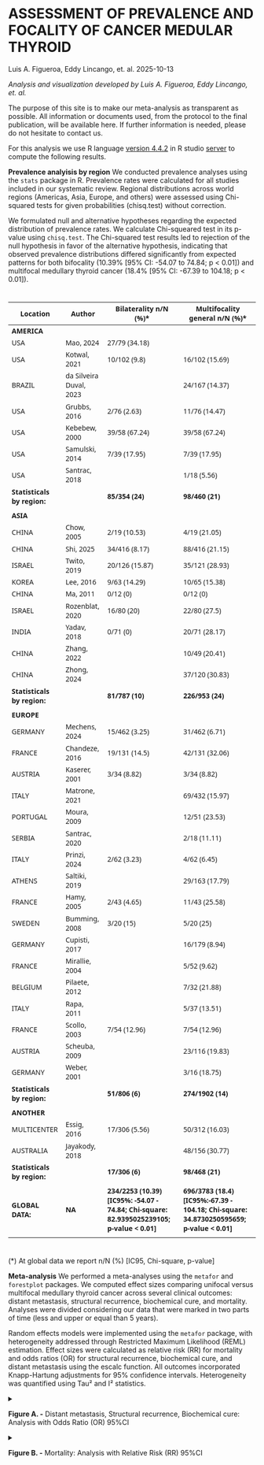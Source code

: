 ASSESSMENT OF PREVALENCE AND FOCALITY OF CANCER MEDULAR THYROID
================
Luis A. Figueroa, Eddy Lincango, et. al.
2025-10-13

<i> Analysis and visualization developed by Luis A. Figueroa, Eddy
Lincango, et. al.</i>

The purpose of this site is to make our meta-analysis as transparent as
possible. All information or documents used, from the protocol to the
final publication, will be available here. If further information is
needed, please do not hesitate to contact us.

For this analysis we use R language [version
4.4.2](https://cran.r-project.org/bin/windows/base/old/4.4.2/) in R
studio [server](https://posit.co/download/rstudio-server/) to compute
the following results.

**Prevalence analyisis by region** We conducted prevalence analyses
using the `stats` package in R. Prevalence rates were calculated for all
studies included in our systematic review. Regional distributions across
world regions (Americas, Asia, Europe, and others) were assessed using
Chi-squared tests for given probabilities (chisq.test) without
correction.

We formulated null and alternative hypotheses regarding the expected
distribution of prevalence rates. We calculate Chi-squeared test in its
p-value using `chisq.test`. The Chi-squared test results led to
rejection of the null hypothesis in favor of the alternative hypothesis,
indicating that observed prevalence distributions differed significantly
from expected patterns for both bifocality (10.39% \[95% CI: -54.07 to
74.84; p \< 0.01\]) and multifocal medullary thyroid cancer (18.4% \[95%
CI: -67.39 to 104.18; p \< 0.01\]).

<div id="niwhzurrcq" style="padding-left:0px;padding-right:0px;padding-top:10px;padding-bottom:10px;overflow-x:auto;overflow-y:auto;width:auto;height:auto;">
<style>#niwhzurrcq table {
  font-family: system-ui, 'Segoe UI', Roboto, Helvetica, Arial, sans-serif, 'Apple Color Emoji', 'Segoe UI Emoji', 'Segoe UI Symbol', 'Noto Color Emoji';
  -webkit-font-smoothing: antialiased;
  -moz-osx-font-smoothing: grayscale;
}
&#10;#niwhzurrcq thead, #niwhzurrcq tbody, #niwhzurrcq tfoot, #niwhzurrcq tr, #niwhzurrcq td, #niwhzurrcq th {
  border-style: none;
}
&#10;#niwhzurrcq p {
  margin: 0;
  padding: 0;
}
&#10;#niwhzurrcq .gt_table {
  display: table;
  border-collapse: collapse;
  line-height: normal;
  margin-left: auto;
  margin-right: auto;
  color: #333333;
  font-size: 16px;
  font-weight: normal;
  font-style: normal;
  background-color: #FFFFFF;
  width: auto;
  border-top-style: solid;
  border-top-width: 2px;
  border-top-color: #A8A8A8;
  border-right-style: none;
  border-right-width: 2px;
  border-right-color: #D3D3D3;
  border-bottom-style: solid;
  border-bottom-width: 2px;
  border-bottom-color: #A8A8A8;
  border-left-style: none;
  border-left-width: 2px;
  border-left-color: #D3D3D3;
}
&#10;#niwhzurrcq .gt_caption {
  padding-top: 4px;
  padding-bottom: 4px;
}
&#10;#niwhzurrcq .gt_title {
  color: #333333;
  font-size: 125%;
  font-weight: initial;
  padding-top: 4px;
  padding-bottom: 4px;
  padding-left: 5px;
  padding-right: 5px;
  border-bottom-color: #FFFFFF;
  border-bottom-width: 0;
}
&#10;#niwhzurrcq .gt_subtitle {
  color: #333333;
  font-size: 85%;
  font-weight: initial;
  padding-top: 3px;
  padding-bottom: 5px;
  padding-left: 5px;
  padding-right: 5px;
  border-top-color: #FFFFFF;
  border-top-width: 0;
}
&#10;#niwhzurrcq .gt_heading {
  background-color: #FFFFFF;
  text-align: center;
  border-bottom-color: #FFFFFF;
  border-left-style: none;
  border-left-width: 1px;
  border-left-color: #D3D3D3;
  border-right-style: none;
  border-right-width: 1px;
  border-right-color: #D3D3D3;
}
&#10;#niwhzurrcq .gt_bottom_border {
  border-bottom-style: solid;
  border-bottom-width: 2px;
  border-bottom-color: #D3D3D3;
}
&#10;#niwhzurrcq .gt_col_headings {
  border-top-style: solid;
  border-top-width: 2px;
  border-top-color: #D3D3D3;
  border-bottom-style: solid;
  border-bottom-width: 2px;
  border-bottom-color: #D3D3D3;
  border-left-style: none;
  border-left-width: 1px;
  border-left-color: #D3D3D3;
  border-right-style: none;
  border-right-width: 1px;
  border-right-color: #D3D3D3;
}
&#10;#niwhzurrcq .gt_col_heading {
  color: #333333;
  background-color: #FFFFFF;
  font-size: 100%;
  font-weight: normal;
  text-transform: inherit;
  border-left-style: none;
  border-left-width: 1px;
  border-left-color: #D3D3D3;
  border-right-style: none;
  border-right-width: 1px;
  border-right-color: #D3D3D3;
  vertical-align: bottom;
  padding-top: 5px;
  padding-bottom: 6px;
  padding-left: 5px;
  padding-right: 5px;
  overflow-x: hidden;
}
&#10;#niwhzurrcq .gt_column_spanner_outer {
  color: #333333;
  background-color: #FFFFFF;
  font-size: 100%;
  font-weight: normal;
  text-transform: inherit;
  padding-top: 0;
  padding-bottom: 0;
  padding-left: 4px;
  padding-right: 4px;
}
&#10;#niwhzurrcq .gt_column_spanner_outer:first-child {
  padding-left: 0;
}
&#10;#niwhzurrcq .gt_column_spanner_outer:last-child {
  padding-right: 0;
}
&#10;#niwhzurrcq .gt_column_spanner {
  border-bottom-style: solid;
  border-bottom-width: 2px;
  border-bottom-color: #D3D3D3;
  vertical-align: bottom;
  padding-top: 5px;
  padding-bottom: 5px;
  overflow-x: hidden;
  display: inline-block;
  width: 100%;
}
&#10;#niwhzurrcq .gt_spanner_row {
  border-bottom-style: hidden;
}
&#10;#niwhzurrcq .gt_group_heading {
  padding-top: 8px;
  padding-bottom: 8px;
  padding-left: 5px;
  padding-right: 5px;
  color: #333333;
  background-color: #FFFFFF;
  font-size: 100%;
  font-weight: initial;
  text-transform: inherit;
  border-top-style: solid;
  border-top-width: 2px;
  border-top-color: #D3D3D3;
  border-bottom-style: solid;
  border-bottom-width: 2px;
  border-bottom-color: #D3D3D3;
  border-left-style: none;
  border-left-width: 1px;
  border-left-color: #D3D3D3;
  border-right-style: none;
  border-right-width: 1px;
  border-right-color: #D3D3D3;
  vertical-align: middle;
  text-align: left;
}
&#10;#niwhzurrcq .gt_empty_group_heading {
  padding: 0.5px;
  color: #333333;
  background-color: #FFFFFF;
  font-size: 100%;
  font-weight: initial;
  border-top-style: solid;
  border-top-width: 2px;
  border-top-color: #D3D3D3;
  border-bottom-style: solid;
  border-bottom-width: 2px;
  border-bottom-color: #D3D3D3;
  vertical-align: middle;
}
&#10;#niwhzurrcq .gt_from_md > :first-child {
  margin-top: 0;
}
&#10;#niwhzurrcq .gt_from_md > :last-child {
  margin-bottom: 0;
}
&#10;#niwhzurrcq .gt_row {
  padding-top: 8px;
  padding-bottom: 8px;
  padding-left: 5px;
  padding-right: 5px;
  margin: 10px;
  border-top-style: solid;
  border-top-width: 1px;
  border-top-color: #D3D3D3;
  border-left-style: none;
  border-left-width: 1px;
  border-left-color: #D3D3D3;
  border-right-style: none;
  border-right-width: 1px;
  border-right-color: #D3D3D3;
  vertical-align: middle;
  overflow-x: hidden;
}
&#10;#niwhzurrcq .gt_stub {
  color: #333333;
  background-color: #FFFFFF;
  font-size: 100%;
  font-weight: initial;
  text-transform: inherit;
  border-right-style: solid;
  border-right-width: 2px;
  border-right-color: #D3D3D3;
  padding-left: 5px;
  padding-right: 5px;
}
&#10;#niwhzurrcq .gt_stub_row_group {
  color: #333333;
  background-color: #FFFFFF;
  font-size: 100%;
  font-weight: initial;
  text-transform: inherit;
  border-right-style: solid;
  border-right-width: 2px;
  border-right-color: #D3D3D3;
  padding-left: 5px;
  padding-right: 5px;
  vertical-align: top;
}
&#10;#niwhzurrcq .gt_row_group_first td {
  border-top-width: 2px;
}
&#10;#niwhzurrcq .gt_row_group_first th {
  border-top-width: 2px;
}
&#10;#niwhzurrcq .gt_summary_row {
  color: #333333;
  background-color: #FFFFFF;
  text-transform: inherit;
  padding-top: 8px;
  padding-bottom: 8px;
  padding-left: 5px;
  padding-right: 5px;
}
&#10;#niwhzurrcq .gt_first_summary_row {
  border-top-style: solid;
  border-top-color: #D3D3D3;
}
&#10;#niwhzurrcq .gt_first_summary_row.thick {
  border-top-width: 2px;
}
&#10;#niwhzurrcq .gt_last_summary_row {
  padding-top: 8px;
  padding-bottom: 8px;
  padding-left: 5px;
  padding-right: 5px;
  border-bottom-style: solid;
  border-bottom-width: 2px;
  border-bottom-color: #D3D3D3;
}
&#10;#niwhzurrcq .gt_grand_summary_row {
  color: #333333;
  background-color: #FFFFFF;
  text-transform: inherit;
  padding-top: 8px;
  padding-bottom: 8px;
  padding-left: 5px;
  padding-right: 5px;
}
&#10;#niwhzurrcq .gt_first_grand_summary_row {
  padding-top: 8px;
  padding-bottom: 8px;
  padding-left: 5px;
  padding-right: 5px;
  border-top-style: double;
  border-top-width: 6px;
  border-top-color: #D3D3D3;
}
&#10;#niwhzurrcq .gt_last_grand_summary_row_top {
  padding-top: 8px;
  padding-bottom: 8px;
  padding-left: 5px;
  padding-right: 5px;
  border-bottom-style: double;
  border-bottom-width: 6px;
  border-bottom-color: #D3D3D3;
}
&#10;#niwhzurrcq .gt_striped {
  background-color: rgba(128, 128, 128, 0.05);
}
&#10;#niwhzurrcq .gt_table_body {
  border-top-style: solid;
  border-top-width: 2px;
  border-top-color: #D3D3D3;
  border-bottom-style: solid;
  border-bottom-width: 2px;
  border-bottom-color: #D3D3D3;
}
&#10;#niwhzurrcq .gt_footnotes {
  color: #333333;
  background-color: #FFFFFF;
  border-bottom-style: none;
  border-bottom-width: 2px;
  border-bottom-color: #D3D3D3;
  border-left-style: none;
  border-left-width: 2px;
  border-left-color: #D3D3D3;
  border-right-style: none;
  border-right-width: 2px;
  border-right-color: #D3D3D3;
}
&#10;#niwhzurrcq .gt_footnote {
  margin: 0px;
  font-size: 90%;
  padding-top: 4px;
  padding-bottom: 4px;
  padding-left: 5px;
  padding-right: 5px;
}
&#10;#niwhzurrcq .gt_sourcenotes {
  color: #333333;
  background-color: #FFFFFF;
  border-bottom-style: none;
  border-bottom-width: 2px;
  border-bottom-color: #D3D3D3;
  border-left-style: none;
  border-left-width: 2px;
  border-left-color: #D3D3D3;
  border-right-style: none;
  border-right-width: 2px;
  border-right-color: #D3D3D3;
}
&#10;#niwhzurrcq .gt_sourcenote {
  font-size: 90%;
  padding-top: 4px;
  padding-bottom: 4px;
  padding-left: 5px;
  padding-right: 5px;
}
&#10;#niwhzurrcq .gt_left {
  text-align: left;
}
&#10;#niwhzurrcq .gt_center {
  text-align: center;
}
&#10;#niwhzurrcq .gt_right {
  text-align: right;
  font-variant-numeric: tabular-nums;
}
&#10;#niwhzurrcq .gt_font_normal {
  font-weight: normal;
}
&#10;#niwhzurrcq .gt_font_bold {
  font-weight: bold;
}
&#10;#niwhzurrcq .gt_font_italic {
  font-style: italic;
}
&#10;#niwhzurrcq .gt_super {
  font-size: 65%;
}
&#10;#niwhzurrcq .gt_footnote_marks {
  font-size: 75%;
  vertical-align: 0.4em;
  position: initial;
}
&#10;#niwhzurrcq .gt_asterisk {
  font-size: 100%;
  vertical-align: 0;
}
&#10;#niwhzurrcq .gt_indent_1 {
  text-indent: 5px;
}
&#10;#niwhzurrcq .gt_indent_2 {
  text-indent: 10px;
}
&#10;#niwhzurrcq .gt_indent_3 {
  text-indent: 15px;
}
&#10;#niwhzurrcq .gt_indent_4 {
  text-indent: 20px;
}
&#10;#niwhzurrcq .gt_indent_5 {
  text-indent: 25px;
}
&#10;#niwhzurrcq .katex-display {
  display: inline-flex !important;
  margin-bottom: 0.75em !important;
}
&#10;#niwhzurrcq div.Reactable > div.rt-table > div.rt-thead > div.rt-tr.rt-tr-group-header > div.rt-th-group:after {
  height: 0px !important;
}
</style>
<table class="gt_table" data-quarto-disable-processing="false" data-quarto-bootstrap="false">
  <thead>
    <tr class="gt_col_headings">
      <th class="gt_col_heading gt_columns_bottom_border gt_left" rowspan="1" colspan="1" scope="col" id="Location">Location</th>
      <th class="gt_col_heading gt_columns_bottom_border gt_left" rowspan="1" colspan="1" scope="col" id="Author">Author</th>
      <th class="gt_col_heading gt_columns_bottom_border gt_left" rowspan="1" colspan="1" scope="col" id="Bilaterality-n/N-(%)*">Bilaterality n/N (%)*</th>
      <th class="gt_col_heading gt_columns_bottom_border gt_left" rowspan="1" colspan="1" scope="col" id="Multifocality-general-n/N-(%)*">Multifocality general n/N (%)*</th>
    </tr>
  </thead>
  <tbody class="gt_table_body">
    <tr><td headers="Location" class="gt_row gt_left" style="font-weight: bold;">AMERICA</td>
<td headers="Author" class="gt_row gt_left" style="font-weight: bold;"> </td>
<td headers="Bilaterality n/N (%)*" class="gt_row gt_left" style="font-weight: bold;"> </td>
<td headers="Multifocality general n/N (%)*" class="gt_row gt_left" style="font-weight: bold;"> </td></tr>
    <tr><td headers="Location" class="gt_row gt_left">USA</td>
<td headers="Author" class="gt_row gt_left">Mao, 2024</td>
<td headers="Bilaterality n/N (%)*" class="gt_row gt_left">27/79 (34.18)</td>
<td headers="Multifocality general n/N (%)*" class="gt_row gt_left"> </td></tr>
    <tr><td headers="Location" class="gt_row gt_left">USA</td>
<td headers="Author" class="gt_row gt_left">Kotwal, 2021</td>
<td headers="Bilaterality n/N (%)*" class="gt_row gt_left">10/102 (9.8)</td>
<td headers="Multifocality general n/N (%)*" class="gt_row gt_left">16/102 (15.69)</td></tr>
    <tr><td headers="Location" class="gt_row gt_left">BRAZIL</td>
<td headers="Author" class="gt_row gt_left">da Silveira Duval, 2023</td>
<td headers="Bilaterality n/N (%)*" class="gt_row gt_left"> </td>
<td headers="Multifocality general n/N (%)*" class="gt_row gt_left">24/167 (14.37)</td></tr>
    <tr><td headers="Location" class="gt_row gt_left">USA</td>
<td headers="Author" class="gt_row gt_left">Grubbs, 2016</td>
<td headers="Bilaterality n/N (%)*" class="gt_row gt_left">2/76 (2.63)</td>
<td headers="Multifocality general n/N (%)*" class="gt_row gt_left">11/76 (14.47)</td></tr>
    <tr><td headers="Location" class="gt_row gt_left">USA</td>
<td headers="Author" class="gt_row gt_left">Kebebew, 2000</td>
<td headers="Bilaterality n/N (%)*" class="gt_row gt_left">39/58 (67.24)</td>
<td headers="Multifocality general n/N (%)*" class="gt_row gt_left">39/58 (67.24)</td></tr>
    <tr><td headers="Location" class="gt_row gt_left">USA</td>
<td headers="Author" class="gt_row gt_left">Samulski, 2014</td>
<td headers="Bilaterality n/N (%)*" class="gt_row gt_left">7/39 (17.95)</td>
<td headers="Multifocality general n/N (%)*" class="gt_row gt_left">7/39 (17.95)</td></tr>
    <tr><td headers="Location" class="gt_row gt_left">USA</td>
<td headers="Author" class="gt_row gt_left">Santrac, 2018</td>
<td headers="Bilaterality n/N (%)*" class="gt_row gt_left"> </td>
<td headers="Multifocality general n/N (%)*" class="gt_row gt_left">1/18 (5.56)</td></tr>
    <tr><td headers="Location" class="gt_row gt_left" style="font-weight: bold;">Statisticals by region: </td>
<td headers="Author" class="gt_row gt_left" style="font-weight: bold;"> </td>
<td headers="Bilaterality n/N (%)*" class="gt_row gt_left" style="font-weight: bold;">85/354 (24)</td>
<td headers="Multifocality general n/N (%)*" class="gt_row gt_left" style="font-weight: bold;">98/460 (21)</td></tr>
    <tr><td headers="Location" class="gt_row gt_left"> </td>
<td headers="Author" class="gt_row gt_left"> </td>
<td headers="Bilaterality n/N (%)*" class="gt_row gt_left"> </td>
<td headers="Multifocality general n/N (%)*" class="gt_row gt_left"> </td></tr>
    <tr><td headers="Location" class="gt_row gt_left" style="font-weight: bold;">ASIA</td>
<td headers="Author" class="gt_row gt_left" style="font-weight: bold;"> </td>
<td headers="Bilaterality n/N (%)*" class="gt_row gt_left" style="font-weight: bold;"> </td>
<td headers="Multifocality general n/N (%)*" class="gt_row gt_left" style="font-weight: bold;"> </td></tr>
    <tr><td headers="Location" class="gt_row gt_left">CHINA</td>
<td headers="Author" class="gt_row gt_left">Chow, 2005</td>
<td headers="Bilaterality n/N (%)*" class="gt_row gt_left">2/19 (10.53)</td>
<td headers="Multifocality general n/N (%)*" class="gt_row gt_left">4/19 (21.05)</td></tr>
    <tr><td headers="Location" class="gt_row gt_left">CHINA</td>
<td headers="Author" class="gt_row gt_left">Shi, 2025</td>
<td headers="Bilaterality n/N (%)*" class="gt_row gt_left">34/416 (8.17)</td>
<td headers="Multifocality general n/N (%)*" class="gt_row gt_left">88/416 (21.15)</td></tr>
    <tr><td headers="Location" class="gt_row gt_left">ISRAEL</td>
<td headers="Author" class="gt_row gt_left">Twito, 2019</td>
<td headers="Bilaterality n/N (%)*" class="gt_row gt_left">20/126 (15.87)</td>
<td headers="Multifocality general n/N (%)*" class="gt_row gt_left">35/121 (28.93)</td></tr>
    <tr><td headers="Location" class="gt_row gt_left">KOREA</td>
<td headers="Author" class="gt_row gt_left">Lee, 2016</td>
<td headers="Bilaterality n/N (%)*" class="gt_row gt_left">9/63 (14.29)</td>
<td headers="Multifocality general n/N (%)*" class="gt_row gt_left">10/65 (15.38)</td></tr>
    <tr><td headers="Location" class="gt_row gt_left">CHINA</td>
<td headers="Author" class="gt_row gt_left">Ma, 2011</td>
<td headers="Bilaterality n/N (%)*" class="gt_row gt_left">0/12 (0)</td>
<td headers="Multifocality general n/N (%)*" class="gt_row gt_left">0/12 (0)</td></tr>
    <tr><td headers="Location" class="gt_row gt_left">ISRAEL</td>
<td headers="Author" class="gt_row gt_left">Rozenblat, 2020</td>
<td headers="Bilaterality n/N (%)*" class="gt_row gt_left">16/80 (20)</td>
<td headers="Multifocality general n/N (%)*" class="gt_row gt_left">22/80 (27.5)</td></tr>
    <tr><td headers="Location" class="gt_row gt_left">INDIA</td>
<td headers="Author" class="gt_row gt_left">Yadav, 2018</td>
<td headers="Bilaterality n/N (%)*" class="gt_row gt_left">0/71 (0)</td>
<td headers="Multifocality general n/N (%)*" class="gt_row gt_left">20/71 (28.17)</td></tr>
    <tr><td headers="Location" class="gt_row gt_left">CHINA</td>
<td headers="Author" class="gt_row gt_left">Zhang, 2022</td>
<td headers="Bilaterality n/N (%)*" class="gt_row gt_left"> </td>
<td headers="Multifocality general n/N (%)*" class="gt_row gt_left">10/49 (20.41)</td></tr>
    <tr><td headers="Location" class="gt_row gt_left">CHINA</td>
<td headers="Author" class="gt_row gt_left">Zhong, 2024</td>
<td headers="Bilaterality n/N (%)*" class="gt_row gt_left"> </td>
<td headers="Multifocality general n/N (%)*" class="gt_row gt_left">37/120 (30.83)</td></tr>
    <tr><td headers="Location" class="gt_row gt_left" style="font-weight: bold;">Statisticals by region: </td>
<td headers="Author" class="gt_row gt_left" style="font-weight: bold;"> </td>
<td headers="Bilaterality n/N (%)*" class="gt_row gt_left" style="font-weight: bold;">81/787 (10)</td>
<td headers="Multifocality general n/N (%)*" class="gt_row gt_left" style="font-weight: bold;">226/953 (24)</td></tr>
    <tr><td headers="Location" class="gt_row gt_left"> </td>
<td headers="Author" class="gt_row gt_left"> </td>
<td headers="Bilaterality n/N (%)*" class="gt_row gt_left"> </td>
<td headers="Multifocality general n/N (%)*" class="gt_row gt_left"> </td></tr>
    <tr><td headers="Location" class="gt_row gt_left" style="font-weight: bold;">EUROPE</td>
<td headers="Author" class="gt_row gt_left" style="font-weight: bold;"> </td>
<td headers="Bilaterality n/N (%)*" class="gt_row gt_left" style="font-weight: bold;"> </td>
<td headers="Multifocality general n/N (%)*" class="gt_row gt_left" style="font-weight: bold;"> </td></tr>
    <tr><td headers="Location" class="gt_row gt_left">GERMANY</td>
<td headers="Author" class="gt_row gt_left">Mechens, 2024</td>
<td headers="Bilaterality n/N (%)*" class="gt_row gt_left">15/462 (3.25)</td>
<td headers="Multifocality general n/N (%)*" class="gt_row gt_left">31/462 (6.71)</td></tr>
    <tr><td headers="Location" class="gt_row gt_left">FRANCE</td>
<td headers="Author" class="gt_row gt_left">Chandeze, 2016</td>
<td headers="Bilaterality n/N (%)*" class="gt_row gt_left">19/131 (14.5)</td>
<td headers="Multifocality general n/N (%)*" class="gt_row gt_left">42/131 (32.06)</td></tr>
    <tr><td headers="Location" class="gt_row gt_left">AUSTRIA</td>
<td headers="Author" class="gt_row gt_left">Kaserer, 2001</td>
<td headers="Bilaterality n/N (%)*" class="gt_row gt_left">3/34 (8.82)</td>
<td headers="Multifocality general n/N (%)*" class="gt_row gt_left">3/34 (8.82)</td></tr>
    <tr><td headers="Location" class="gt_row gt_left">ITALY</td>
<td headers="Author" class="gt_row gt_left">Matrone, 2021</td>
<td headers="Bilaterality n/N (%)*" class="gt_row gt_left"> </td>
<td headers="Multifocality general n/N (%)*" class="gt_row gt_left">69/432 (15.97)</td></tr>
    <tr><td headers="Location" class="gt_row gt_left">PORTUGAL</td>
<td headers="Author" class="gt_row gt_left">Moura, 2009</td>
<td headers="Bilaterality n/N (%)*" class="gt_row gt_left"> </td>
<td headers="Multifocality general n/N (%)*" class="gt_row gt_left">12/51 (23.53)</td></tr>
    <tr><td headers="Location" class="gt_row gt_left">SERBIA</td>
<td headers="Author" class="gt_row gt_left">Santrac, 2020</td>
<td headers="Bilaterality n/N (%)*" class="gt_row gt_left"> </td>
<td headers="Multifocality general n/N (%)*" class="gt_row gt_left">2/18 (11.11)</td></tr>
    <tr><td headers="Location" class="gt_row gt_left">ITALY</td>
<td headers="Author" class="gt_row gt_left">Prinzi, 2024</td>
<td headers="Bilaterality n/N (%)*" class="gt_row gt_left">2/62 (3.23)</td>
<td headers="Multifocality general n/N (%)*" class="gt_row gt_left">4/62 (6.45)</td></tr>
    <tr><td headers="Location" class="gt_row gt_left">ATHENS</td>
<td headers="Author" class="gt_row gt_left">Saltiki, 2019</td>
<td headers="Bilaterality n/N (%)*" class="gt_row gt_left"> </td>
<td headers="Multifocality general n/N (%)*" class="gt_row gt_left">29/163 (17.79)</td></tr>
    <tr><td headers="Location" class="gt_row gt_left">FRANCE</td>
<td headers="Author" class="gt_row gt_left">Hamy, 2005</td>
<td headers="Bilaterality n/N (%)*" class="gt_row gt_left">2/43 (4.65)</td>
<td headers="Multifocality general n/N (%)*" class="gt_row gt_left">11/43 (25.58)</td></tr>
    <tr><td headers="Location" class="gt_row gt_left">SWEDEN</td>
<td headers="Author" class="gt_row gt_left">Bumming, 2008</td>
<td headers="Bilaterality n/N (%)*" class="gt_row gt_left">3/20 (15)</td>
<td headers="Multifocality general n/N (%)*" class="gt_row gt_left">5/20 (25)</td></tr>
    <tr><td headers="Location" class="gt_row gt_left">GERMANY</td>
<td headers="Author" class="gt_row gt_left">Cupisti, 2017</td>
<td headers="Bilaterality n/N (%)*" class="gt_row gt_left"> </td>
<td headers="Multifocality general n/N (%)*" class="gt_row gt_left">16/179 (8.94)</td></tr>
    <tr><td headers="Location" class="gt_row gt_left">FRANCE</td>
<td headers="Author" class="gt_row gt_left">Mirallie, 2004</td>
<td headers="Bilaterality n/N (%)*" class="gt_row gt_left"> </td>
<td headers="Multifocality general n/N (%)*" class="gt_row gt_left">5/52 (9.62)</td></tr>
    <tr><td headers="Location" class="gt_row gt_left">BELGIUM</td>
<td headers="Author" class="gt_row gt_left">Pilaete, 2012</td>
<td headers="Bilaterality n/N (%)*" class="gt_row gt_left"> </td>
<td headers="Multifocality general n/N (%)*" class="gt_row gt_left">7/32 (21.88)</td></tr>
    <tr><td headers="Location" class="gt_row gt_left">ITALY</td>
<td headers="Author" class="gt_row gt_left">Rapa, 2011</td>
<td headers="Bilaterality n/N (%)*" class="gt_row gt_left"> </td>
<td headers="Multifocality general n/N (%)*" class="gt_row gt_left">5/37 (13.51)</td></tr>
    <tr><td headers="Location" class="gt_row gt_left">FRANCE</td>
<td headers="Author" class="gt_row gt_left">Scollo, 2003</td>
<td headers="Bilaterality n/N (%)*" class="gt_row gt_left">7/54 (12.96)</td>
<td headers="Multifocality general n/N (%)*" class="gt_row gt_left">7/54 (12.96)</td></tr>
    <tr><td headers="Location" class="gt_row gt_left">AUSTRIA</td>
<td headers="Author" class="gt_row gt_left">Scheuba, 2009</td>
<td headers="Bilaterality n/N (%)*" class="gt_row gt_left"> </td>
<td headers="Multifocality general n/N (%)*" class="gt_row gt_left">23/116 (19.83)</td></tr>
    <tr><td headers="Location" class="gt_row gt_left">GERMANY</td>
<td headers="Author" class="gt_row gt_left">Weber, 2001</td>
<td headers="Bilaterality n/N (%)*" class="gt_row gt_left"> </td>
<td headers="Multifocality general n/N (%)*" class="gt_row gt_left">3/16 (18.75)</td></tr>
    <tr><td headers="Location" class="gt_row gt_left" style="font-weight: bold;">Statisticals by region: </td>
<td headers="Author" class="gt_row gt_left" style="font-weight: bold;"> </td>
<td headers="Bilaterality n/N (%)*" class="gt_row gt_left" style="font-weight: bold;">51/806 (6)</td>
<td headers="Multifocality general n/N (%)*" class="gt_row gt_left" style="font-weight: bold;">274/1902 (14)</td></tr>
    <tr><td headers="Location" class="gt_row gt_left"> </td>
<td headers="Author" class="gt_row gt_left"> </td>
<td headers="Bilaterality n/N (%)*" class="gt_row gt_left"> </td>
<td headers="Multifocality general n/N (%)*" class="gt_row gt_left"> </td></tr>
    <tr><td headers="Location" class="gt_row gt_left" style="font-weight: bold;">ANOTHER</td>
<td headers="Author" class="gt_row gt_left" style="font-weight: bold;"> </td>
<td headers="Bilaterality n/N (%)*" class="gt_row gt_left" style="font-weight: bold;"> </td>
<td headers="Multifocality general n/N (%)*" class="gt_row gt_left" style="font-weight: bold;"> </td></tr>
    <tr><td headers="Location" class="gt_row gt_left">MULTICENTER</td>
<td headers="Author" class="gt_row gt_left">Essig, 2016</td>
<td headers="Bilaterality n/N (%)*" class="gt_row gt_left">17/306 (5.56)</td>
<td headers="Multifocality general n/N (%)*" class="gt_row gt_left">50/312 (16.03)</td></tr>
    <tr><td headers="Location" class="gt_row gt_left">AUSTRALIA</td>
<td headers="Author" class="gt_row gt_left">Jayakody, 2018</td>
<td headers="Bilaterality n/N (%)*" class="gt_row gt_left"> </td>
<td headers="Multifocality general n/N (%)*" class="gt_row gt_left">48/156 (30.77)</td></tr>
    <tr><td headers="Location" class="gt_row gt_left" style="font-weight: bold;">Statisticals by region: </td>
<td headers="Author" class="gt_row gt_left" style="font-weight: bold;"> </td>
<td headers="Bilaterality n/N (%)*" class="gt_row gt_left" style="font-weight: bold;">17/306 (6)</td>
<td headers="Multifocality general n/N (%)*" class="gt_row gt_left" style="font-weight: bold;">98/468 (21)</td></tr>
    <tr><td headers="Location" class="gt_row gt_left"> </td>
<td headers="Author" class="gt_row gt_left"> </td>
<td headers="Bilaterality n/N (%)*" class="gt_row gt_left"> </td>
<td headers="Multifocality general n/N (%)*" class="gt_row gt_left"> </td></tr>
    <tr><td headers="Location" class="gt_row gt_left" style="font-weight: bold;">GLOBAL DATA: </td>
<td headers="Author" class="gt_row gt_left" style="font-weight: bold;">NA</td>
<td headers="Bilaterality n/N (%)*" class="gt_row gt_left" style="font-weight: bold;">234/2253 (10.39) [IC95%: -54.07 - 74.84; Chi-square: 82.9395025239105; p-value &lt; 0.01]</td>
<td headers="Multifocality general n/N (%)*" class="gt_row gt_left" style="font-weight: bold;">696/3783 (18.4) [IC95%:-67.39 - 104.18; Chi-square: 34.8730250595659; p-value &lt; 0.01]</td></tr>
    <tr><td headers="Location" class="gt_row gt_left"> </td>
<td headers="Author" class="gt_row gt_left"> </td>
<td headers="Bilaterality n/N (%)*" class="gt_row gt_left"> </td>
<td headers="Multifocality general n/N (%)*" class="gt_row gt_left"> </td></tr>
  </tbody>
  &#10;</table>
</div>

(\*) At global data we report n/N (%) \[IC95, Chi-square, p-value\]

**Meta-analysis** We performed a meta-analyses using the `metafor` and
`forestplot` packages. We computed effect sizes comparing unifocal
versus multifocal medullary thyroid cancer across several clinical
outcomes: distant metastasis, structural recurrence, biochemical cure,
and mortality. Analyses were divided considering our data that were
marked in two parts of time (less and upper or equal than 5 years).

Random effects models were implemented using the `metafor` package, with
heterogeneity addressed through Restricted Maximum Likelihood (REML)
estimation. Effect sizes were calculated as relative risk (RR) for
mortality and odds ratios (OR) for structural recurrence, biochemical
cure, and distant metastasis using the escalc function. All outcomes
incorporated Knapp-Hartung adjustments for 95% confidence intervals.
Heterogeneity was quantified using Tau² and I² statistics.

<details>

<br>
<summary>

<b>Figure A. -</b> Distant metastasis, Structural recurrence,
Biochemical cure: Analysis with Odds Ratio (OR) 95%CI
</summary>

</br>

![](Figures/dic100-1.svg)<!-- -->
</details>

<details>

<br>
<summary>

<b>Figure B. -</b> Mortality: Analysis with Relative Risk (RR) 95%CI
</summary>

</br> ![](Figures/dic200-1.svg)<!-- -->
</details>
